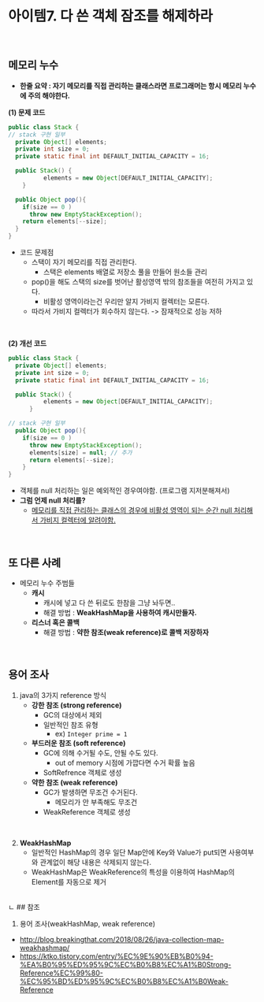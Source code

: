 # 아이템7. 다 쓴 객체 잠조를 해제하라

<br/>

## 메모리 누수  

- __한줄 요약 : 자기 메모리를 직접 관리하는 클래스라면 프로그래머는 항시 메모리 누수에 주의 해야한다.__  

**(1) 문제 코드**  
```java
public class Stack {
// stack 구현 일부
  private Object[] elements;
  private int size = 0;
  private static final int DEFAULT_INITIAL_CAPACITY = 16;

  public Stack() {
          elements = new Object[DEFAULT_INITIAL_CAPACITY];
    }

  public Object pop(){
    if(size == 0 )
      throw new EmptyStackException();
    return elements[--size];
  }
}
```  

- 코드 문제점
  - 스택이 자기 메모리를 직접 관리한다.
    - 스택은 elements 배열로 저장소 풀을 만들어 원소들 관리
  - pop()을 해도 스택의 size를 벗어난 활성영역 밖의 참조들을 여전히 가지고 있다.
    - 비활성 영역이라는건 우리만 알지 가비지 컬렉터는 모른다.
  - 따라서 가비지 컬렉터가 회수하지 않는다. -> 잠재적으로 성능 저하

<br/>

**(2) 개선 코드**
```java
public class Stack {
  private Object[] elements;
  private int size = 0;
  private static final int DEFAULT_INITIAL_CAPACITY = 16;

  public Stack() {
          elements = new Object[DEFAULT_INITIAL_CAPACITY];
      }

// stack 구현 일부
  public Object pop(){
    if(size == 0 )
      throw new EmptyStackException();
      elements[size] = null; // 추가
      return elements[--size];
    }
}
```  

- 객체를 null 처리하는 일은 예외적인 경우여야함. (프로그램 지저분해져서)
- **그럼 언제 null 처리를?**
  - <u>메모리를 직접 관리하는 클래스의 경우에 비활성 영역이 되는 순간 null 처리해서 가비지 컬렉터에 알려야함.</u>

<br/>

## 또 다른 사례

- 메모리 누수 주범들
  - __캐시__
    - 캐시에 넣고 다 쓴 뒤로도 한참을 그냥 놔두면..
    - 해결 방법 :  __WeakHashMap을 사용하여 캐시만들자.__
  - __리스너 혹은 콜백__
    - 해결 방법 : __약한 참조(weak reference)로 콜백 저장하자__

<br/>

## 용어 조사
1. java의 3가지 reference 방식
    - __강한 참조 (strong reference)__
      - GC의 대상에서 제외
      - 일반적인 참조 유형
        - ex) `Integer prime = 1`
    - __부드러운 참조 (soft reference)__
      - GC에 의해 수거될 수도, 안될 수도 있다.
        - out of memory 시점에 가깝다면 수거 확률 높음
      - SoftRefrence 객체로 생성
    - __약한 참조 (weak reference)__
      - GC가 발생하면 무조건 수거된다.
        - 메모리가 안 부족해도 무조건
      - WeakReference 객체로 생성


<br/>

2. __WeakHashMap__
    - 일반적인 HashMap의 경우 일단 Map안에 Key와 Value가 put되면 사용여부와 관계없이 해당 내용은 삭제되지 않는다.
    - WeakHashMap은 WeakReference의 특성을 이용하여 HashMap의 Element를 자동으로 제거

<br/>
ㄴ
## 참조

1) 용어 조사(weakHashMap, weak reference)
- http://blog.breakingthat.com/2018/08/26/java-collection-map-weakhashmap/
- https://ktko.tistory.com/entry/%EC%9E%90%EB%B0%94-%EA%B0%95%ED%95%9C%EC%B0%B8%EC%A1%B0Strong-Reference%EC%99%80-%EC%95%BD%ED%95%9C%EC%B0%B8%EC%A1%B0Weak-Reference
